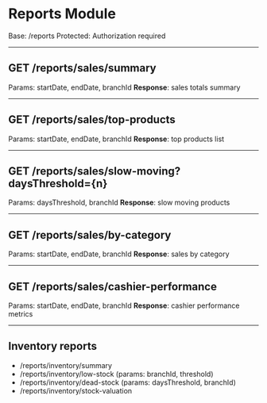 # Reports Module

Base: /reports
Protected: Authorization required

---

## GET /reports/sales/summary
Params: startDate, endDate, branchId
**Response**: sales totals summary

---

## GET /reports/sales/top-products
Params: startDate, endDate, branchId
**Response**: top products list

---

## GET /reports/sales/slow-moving?daysThreshold={n}
Params: daysThreshold, branchId
**Response**: slow moving products

---

## GET /reports/sales/by-category
Params: startDate, endDate, branchId
**Response**: sales by category

---

## GET /reports/sales/cashier-performance
Params: startDate, endDate, branchId
**Response**: cashier performance metrics

---

## Inventory reports
- /reports/inventory/summary
- /reports/inventory/low-stock (params: branchId, threshold)
- /reports/inventory/dead-stock (params: daysThreshold, branchId)
- /reports/inventory/stock-valuation